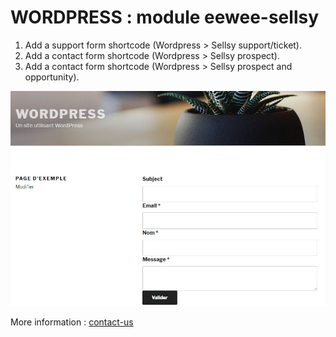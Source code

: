 # WORDPRESS : module eewee-sellsy

1. Add a support form shortcode (Wordpress > Sellsy support/ticket).
2. Add a contact form shortcode (Wordpress > Sellsy prospect).
3. Add a contact form shortcode (Wordpress > Sellsy prospect and opportunity).

![Wordpress form](https://github.com/eewee/wordpress-module-sellsy/blob/master/eewee-sellsy/screenshot.jpg)

More information : [contact-us](http://www.eewee.fr)
